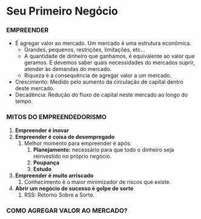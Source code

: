# Seu Primeiro Negócio

### EMPREENDER

* É agregar valor ao mercado. Um mercado é uma estrutura econômica.
  * Grandes, pequenos, restrições, limitações, etc…
  * A quantidade de dinheiro que ganhamos, é equivalente ao valor que geramos. E devemos saber quais necessidades do mercados suprir, atender às demandas do mercado.
  * Riqueza é a consequência de agregar valor a um mercado.
* Crescimento: Medido pelo aumento da circulação de capital dentro deste mercado.
* Decadência: Redução do fluxo de capital neste mercado ao longo do tempo.

### MITOS DO EMPREENDEDORISMO

1. **Empreender é inovar**
2. **Empreender é coisa de desempregado**
   1. Melhor momento para empreender é após:
      1. **Planejamento:** necessário para que todo o dinheiro seja reinvestido no próprio negócio.
      2. **Poupança**
      3. **Estudo**
3. **Empreender é muito arriscado**
   1. Conhecimento é o maior minimizador de riscos que existe.
4. **Abrir um negócio de sucesso é golpe de sorte**
   1. RSS: Retorno Sobre a Sorte.

### COMO AGREGAR VALOR AO MERCADO?
